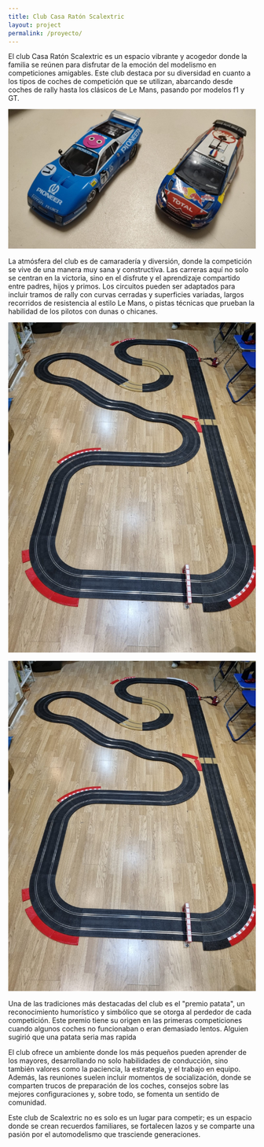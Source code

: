 ```yaml
---
title: Club Casa Ratón Scalextric
layout: project
permalink: /proyecto/
---
```



El club Casa Ratón Scalextric es un espacio vibrante y acogedor donde la familia se reúnen para disfrutar de la emoción del modelismo en competiciones amigables. Este club destaca por su diversidad en cuanto a los tipos de coches de competición que se utilizan, abarcando desde coches de rally hasta los clásicos de Le Mans, pasando por modelos f1 y GT. 

![](../docs/images/presentacion_club_01.jpeg)

La atmósfera del club es de camaradería y diversión, donde la competición se vive de una manera muy sana y constructiva. Las carreras aquí no solo se centran en la victoria, sino en el disfrute y el aprendizaje compartido entre padres, hijos y primos. Los circuitos pueden ser adaptados para incluir tramos de rally con curvas cerradas y superficies variadas, largos recorridos de resistencia al estilo Le Mans, o pistas técnicas que prueban la habilidad de los pilotos con dunas o chicanes.

![](../docs/images/evento_diciembre_2024_01.jpeg)

![](../docs/images/evento_diciembre_2024_01.jpeg)

Una de las tradiciones más destacadas del club es el "premio patata", un reconocimiento humorístico y simbólico que se otorga al perdedor de cada competición. Este premio tiene su origen en las primeras competiciones cuando algunos coches no funcionaban o eran demasiado lentos. Alguien sugirió que una patata seria mas rapida

El club ofrece un ambiente donde los más pequeños pueden aprender de los mayores, desarrollando no solo habilidades de conducción, sino también valores como la paciencia, la estrategia, y el trabajo en equipo. Además, las reuniones suelen incluir momentos de socialización, donde se comparten trucos de preparación de los coches, consejos sobre las mejores configuraciones y, sobre todo, se fomenta un sentido de comunidad. 

Este club de Scalextric no es solo es un lugar para competir; es un espacio donde se crean recuerdos familiares, se fortalecen lazos y se comparte una pasión por el automodelismo que trasciende generaciones.
